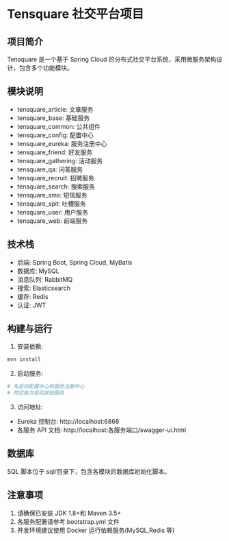# Tensquare 社交平台项目

## 项目简介

Tensquare 是一个基于 Spring Cloud 的分布式社交平台系统，采用微服务架构设计，包含多个功能模块。

## 模块说明

- tensquare_article: 文章服务
- tensquare_base: 基础服务
- tensquare_common: 公共组件
- tensquare_config: 配置中心
- tensquare_eureka: 服务注册中心
- tensquare_friend: 好友服务
- tensquare_gathering: 活动服务
- tensquare_qa: 问答服务
- tensquare_recruit: 招聘服务
- tensquare_search: 搜索服务
- tensquare_sms: 短信服务
- tensquare_spit: 吐槽服务
- tensquare_user: 用户服务
- tensquare_web: 前端服务

## 技术栈

- 后端: Spring Boot, Spring Cloud, MyBatis
- 数据库: MySQL
- 消息队列: RabbitMQ
- 搜索: Elasticsearch
- 缓存: Redis
- 认证: JWT

## 构建与运行

1. 安装依赖:

```bash
mvn install
```

2. 启动服务:

```bash
# 先启动配置中心和服务注册中心
# 然后依次启动其他服务
```

3. 访问地址:

- Eureka 控制台: http://localhost:6868
- 各服务 API 文档: http://localhost:各服务端口/swagger-ui.html

## 数据库

SQL 脚本位于 sql/目录下，包含各模块的数据库初始化脚本。

## 注意事项

1. 请确保已安装 JDK 1.8+和 Maven 3.5+
2. 各服务配置请参考 bootstrap.yml 文件
3. 开发环境建议使用 Docker 运行依赖服务(MySQL,Redis 等)
